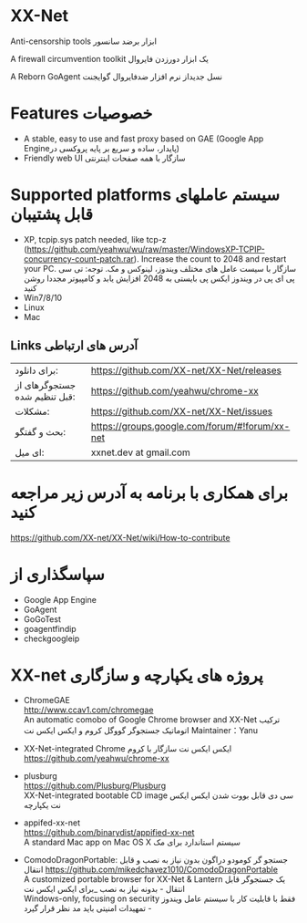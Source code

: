XX-Net
========
Anti-censorship tools ابزار برضد سانسور

A firewall circumvention toolkit یک ابزار دورزدن فایروال

A Reborn GoAgent نسل جدیداز نرم افزار ضدفایروال گوایجنت

Features خصوصیات
==========
* A stable, easy to use and fast proxy based on GAE 
 (Google App Engineپایدار، ساده و سریع بر پایه پروکسی در)
* Friendly web UI سازگار با همه صفحات اینترنتی

Supported platforms سیستم عاملهای قابل پشتیبان 
================
* XP, tcpip.sys patch needed, like tcp-z (https://github.com/yeahwu/wu/raw/master/WindowsXP-TCPIP-concurrency-count-patch.rar). Increase the count to 2048 and restart your PC. سازگار با سیست عامل های مختلف ویندوز، لینوکس و مک. توجه: تی سی پی ای پی در ویندوز ایکس پی بایستی به 2048 افزایش یابد و کامپیوتر مجددا روشن کنید
* Win7/8/10  
* Linux  
* Mac

## Links آدرس های ارتباطی
|   |   |
| --------   | :----  |
|برای دانلود: |https://github.com/XX-net/XX-Net/releases|
|جستجوگرهای از قبل تنظیم شده: |https://github.com/yeahwu/chrome-xx|
|مشکلات:  |https://github.com/XX-net/XX-Net/issues|
|بحث و گفتگو:|https://groups.google.com/forum/#!forum/xx-net|
|ای میل:   |xxnet.dev at gmail.com|

برای همکاری با برنامه به آدرس زیر مراجعه کنید
====================
https://github.com/XX-net/XX-Net/wiki/How-to-contribute

سپاسگذاری از 
=========
* Google App Engine
* GoAgent
* GoGoTest
* goagentfindip
* checkgoogleip

XX-net پروژه های یکپارچه و سازگاری
============================
* ChromeGAE  
  http://www.ccav1.com/chromegae  
  An automatic comobo of Google Chrome browser and XX-Net  ترکیب اتوماتیک جستجوگر گووگل کروم و ایکس ایکس نت
  Maintainer：Yanu  
 
* XX-Net-integrated Chrome  ایکس ایکس نت سازگار با کروم 
 https://github.com/yeahwu/chrome-xx  

* plusburg  
  https://github.com/Plusburg/Plusburg  
  XX-Net-integrated bootable CD image  سی دی قابل بووت شدن ایکس ایکس نت یکپارچه
* appifed-xx-net  
  https://github.com/binarydist/appified-xx-net  
  A standard Mac app on Mac OS X  سیستم استاندارد برای مک 
 
* ComodoDragonPortable: 
جستجو گر کومودو دراگون بدون نیاز به نصب و قابل انتقال
https://github.com/mikedchavez1010/ComodoDragonPortable  
  A customized portable browser for XX-Net & Lantern
یک جستجوگر قابل انتقال - بدونه نیاز به نصب _برای ایکس ایکس نت  
  Windows-only, focusing on security
فقط با قابلیت کار با سیستم عامل ویندوز - تمهیدات امنیتی باید مد نظر قرار گیرد
